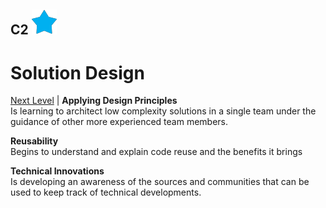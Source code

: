 ## C2 ![full-star](../images/full-star.png)
# Solution Design
[Next Level](docs/posts/l2-c3-solution-design-link.md) |
**Applying Design Principles**<br/>
Is learning to architect low complexity solutions in a single team under the guidance of other more experienced team members.

**Reusability**<br/>
Begins to understand and explain code reuse and the benefits it brings

**Technical Innovations**<br/>
Is developing an awareness of the sources and communities that can be used to keep track of technical developments.
